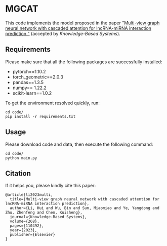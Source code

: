 # MGCAT

This code implements the model proposed in the
paper ["Multi-view graph neural network with cascaded attention for lncRNA-miRNA interaction prediction
"](https://doi.org/10.1016/j.knosys.2023.110492) (accepted by _Knowledge-Based Systems_).

## Requirements

Please make sure that all the following packages are successfully installed:

* pytorch==1.10.2
* torch_geometric==2.0.3
* pandas==1.3.5
* numpy== 1.22.2
* scikit-learn==1.0.2

To get the environment resolved quickly, run:

    cd code/
    pip install -r requirements.txt

## Usage

Please download code and data, then execute the following command:

    cd code/
    python main.py

## Citation

If it helps you, please kindly cite this paper:

```
@article{li2023multi,
  title={Multi-view graph neural network with cascaded attention for lncRNA-miRNA interaction prediction},
  author={Li, Hui and Wu, Bin and Sun, Miaomiao and Ye, Yangdong and Zhu, Zhenfeng and Chen, Kuisheng},
  journal={Knowledge-Based Systems},
  volume={268},
  pages={110492},
  year={2023},
  publisher={Elsevier}
}
```